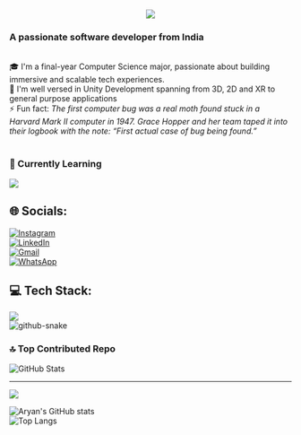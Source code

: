 <h1 align="center">
    <img src="https://readme-typing-svg.herokuapp.com/?font=Righteous&size=35&center=true&vCenter=true&width=700&height=90&duration=4000&lines=Hi+There!+👋;+I'm+Aryan+Dubey!;" />
</h1>
<h3>A passionate software developer from India</h3>

<br/>

<div>
  🎓 I'm a final-year Computer Science major, passionate about building immersive and scalable tech experiences.<br/>
  🔭 I'm well versed in Unity Development spanning from 3D, 2D and XR to general purpose applications<br/>
  ⚡ Fun fact: <em> The first computer bug was a real moth found stuck in a Harvard Mark II computer in 1947. Grace Hopper and her team taped it into their logbook with the note: “First actual case of bug being found.”</em>
</div>
<br/>

### 🌱 Currently Learning

<div align="left">
  <img src="https://skillicons.dev/icons?i=firebase,docker,fastapi" />
</div>

## 🌐 Socials:
[![Instagram](https://img.shields.io/badge/Instagram-%23E4405F.svg?logo=Instagram&logoColor=white)](https://www.instagram.com/_.aryan.dubey._?igsh=MXJ3MHVkbnhhb21qbg==)  
[![LinkedIn](https://img.shields.io/badge/LinkedIn-%230077B5.svg?logo=linkedin&logoColor=white)](https://www.linkedin.com/in/aryandubey14/)  
[![Gmail](https://img.shields.io/badge/Gmail-D14836?logo=gmail&logoColor=white)](mailto:aryan.109841@gmail.com)  
[![WhatsApp](https://img.shields.io/badge/WhatsApp-25D366?logo=whatsapp&logoColor=white)](https://wa.me/9691322039)

## 💻 Tech Stack:

<div>
    <img src="https://skillicons.dev/icons?i=cpp,c,cs,python,fastapi,html,css,unity,firebase,blender,canva,git,github,mysql,mongodb" />
</div>

<picture>
  <source media="(prefers-color-scheme: dark)" srcset="https://raw.githubusercontent.com/aryandubey14/aryandubey14/output/github-snake-dark.svg" />
  <source media="(prefers-color-scheme: light)" srcset="https://raw.githubusercontent.com/aryandubey14/aryandubey14/output/github-snake.svg" />
  <img alt="github-snake" src="https://raw.githubusercontent.com/aryandubey14/aryandubey14/output/github-snake.svg" />
</picture>

### 🔝 Top Contributed Repo
![GitHub Stats](https://github-contributor-stats.vercel.app/api?username=aryandubey14&limit=5&theme=github_dark&combine_all_yearly_contributions=true)

---
[![](https://visitcount.itsvg.in/api?id=aryandubey14&icon=0&color=0)](https://visitcount.itsvg.in)

![Aryan's GitHub stats](https://github-readme-stats.vercel.app/api?username=aryandubey14&show_icons=true&theme=github_dark)  
![Top Langs](https://github-readme-stats.vercel.app/api/top-langs/?username=aryandubey14&layout=compact&theme=github_dark)

<!-- Proudly created with GPRM ( https://gprm.itsvg.in ) -->
